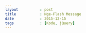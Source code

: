 ```yaml
---
layout          : post
title           : Nge-Flash Message
date            : 2015-12-15
tags            : [Kode, jQuery]
---
```


<script src="https://gist.github.com/nadymain/52895a7001dab35e3072.js"></script>